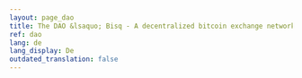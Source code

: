 ```yaml
---
layout: page_dao
title: The DAO &lsaquo; Bisq - A decentralized bitcoin exchange network
ref: dao
lang: de
lang_display: De
outdated_translation: false
---
```

